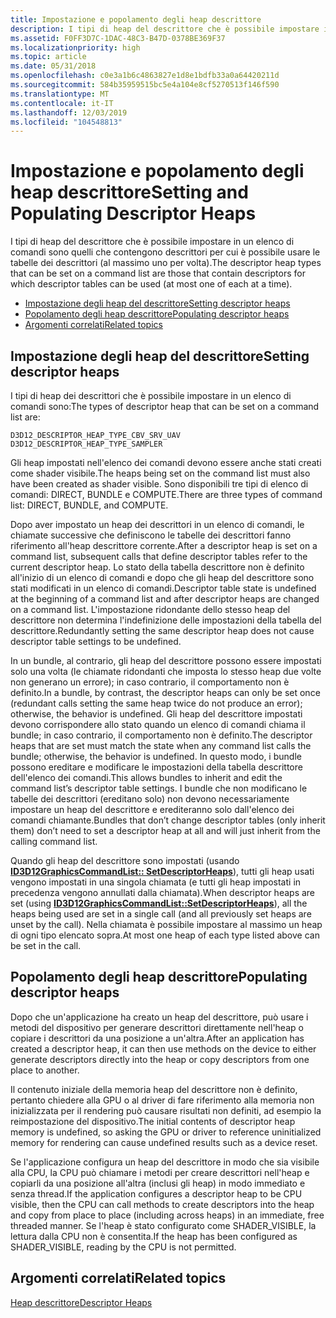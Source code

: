 ```yaml
---
title: Impostazione e popolamento degli heap descrittore
description: I tipi di heap del descrittore che è possibile impostare in un elenco di comandi sono quelli che contengono descrittori per cui è possibile usare le tabelle dei descrittori (al massimo uno per volta).
ms.assetid: F0FF3D7C-1DAC-48C3-B47D-0378BE369F37
ms.localizationpriority: high
ms.topic: article
ms.date: 05/31/2018
ms.openlocfilehash: c0e3a1b6c4863827e1d8e1bdfb33a0a64420211d
ms.sourcegitcommit: 584b35959515bc5e4a104e8cf5270513f146f590
ms.translationtype: MT
ms.contentlocale: it-IT
ms.lasthandoff: 12/03/2019
ms.locfileid: "104548813"
---
```

# <a name="setting-and-populating-descriptor-heaps"></a><span data-ttu-id="f80ae-103">Impostazione e popolamento degli heap descrittore</span><span class="sxs-lookup"><span data-stu-id="f80ae-103">Setting and Populating Descriptor Heaps</span></span>

<span data-ttu-id="f80ae-104">I tipi di heap del descrittore che è possibile impostare in un elenco di comandi sono quelli che contengono descrittori per cui è possibile usare le tabelle dei descrittori (al massimo uno per volta).</span><span class="sxs-lookup"><span data-stu-id="f80ae-104">The descriptor heap types that can be set on a command list are those that contain descriptors for which descriptor tables can be used (at most one of each at a time).</span></span>

-   [<span data-ttu-id="f80ae-105">Impostazione degli heap del descrittore</span><span class="sxs-lookup"><span data-stu-id="f80ae-105">Setting descriptor heaps</span></span>](#setting-and-populating-descriptor-heaps)
-   [<span data-ttu-id="f80ae-106">Popolamento degli heap descrittore</span><span class="sxs-lookup"><span data-stu-id="f80ae-106">Populating descriptor heaps</span></span>](#populating-descriptor-heaps)
-   [<span data-ttu-id="f80ae-107">Argomenti correlati</span><span class="sxs-lookup"><span data-stu-id="f80ae-107">Related topics</span></span>](#related-topics)

## <a name="setting-descriptor-heaps"></a><span data-ttu-id="f80ae-108">Impostazione degli heap del descrittore</span><span class="sxs-lookup"><span data-stu-id="f80ae-108">Setting descriptor heaps</span></span>

<span data-ttu-id="f80ae-109">I tipi di heap dei descrittori che è possibile impostare in un elenco di comandi sono:</span><span class="sxs-lookup"><span data-stu-id="f80ae-109">The types of descriptor heap that can be set on a command list are:</span></span>

``` syntax
D3D12_DESCRIPTOR_HEAP_TYPE_CBV_SRV_UAV
D3D12_DESCRIPTOR_HEAP_TYPE_SAMPLER
```

<span data-ttu-id="f80ae-110">Gli heap impostati nell'elenco dei comandi devono essere anche stati creati come shader visibile.</span><span class="sxs-lookup"><span data-stu-id="f80ae-110">The heaps being set on the command list must also have been created as shader visible.</span></span> <span data-ttu-id="f80ae-111">Sono disponibili tre tipi di elenco di comandi: DIRECT, BUNDLE e COMPUTE.</span><span class="sxs-lookup"><span data-stu-id="f80ae-111">There are three types of command list: DIRECT, BUNDLE, and COMPUTE.</span></span>

<span data-ttu-id="f80ae-112">Dopo aver impostato un heap dei descrittori in un elenco di comandi, le chiamate successive che definiscono le tabelle dei descrittori fanno riferimento all'heap descrittore corrente.</span><span class="sxs-lookup"><span data-stu-id="f80ae-112">After a descriptor heap is set on a command list, subsequent calls that define descriptor tables refer to the current descriptor heap.</span></span> <span data-ttu-id="f80ae-113">Lo stato della tabella descrittore non è definito all'inizio di un elenco di comandi e dopo che gli heap del descrittore sono stati modificati in un elenco di comandi.</span><span class="sxs-lookup"><span data-stu-id="f80ae-113">Descriptor table state is undefined at the beginning of a command list and after descriptor heaps are changed on a command list.</span></span> <span data-ttu-id="f80ae-114">L'impostazione ridondante dello stesso heap del descrittore non determina l'indefinizione delle impostazioni della tabella del descrittore.</span><span class="sxs-lookup"><span data-stu-id="f80ae-114">Redundantly setting the same descriptor heap does not cause descriptor table settings to be undefined.</span></span>

<span data-ttu-id="f80ae-115">In un bundle, al contrario, gli heap del descrittore possono essere impostati solo una volta (le chiamate ridondanti che imposta lo stesso heap due volte non generano un errore); in caso contrario, il comportamento non è definito.</span><span class="sxs-lookup"><span data-stu-id="f80ae-115">In a bundle, by contrast, the descriptor heaps can only be set once (redundant calls setting the same heap twice do not produce an error); otherwise, the behavior is undefined.</span></span> <span data-ttu-id="f80ae-116">Gli heap del descrittore impostati devono corrispondere allo stato quando un elenco di comandi chiama il bundle; in caso contrario, il comportamento non è definito.</span><span class="sxs-lookup"><span data-stu-id="f80ae-116">The descriptor heaps that are set must match the state when any command list calls the bundle; otherwise, the behavior is undefined.</span></span> <span data-ttu-id="f80ae-117">In questo modo, i bundle possono ereditare e modificare le impostazioni della tabella descrittore dell'elenco dei comandi.</span><span class="sxs-lookup"><span data-stu-id="f80ae-117">This allows bundles to inherit and edit the command list’s descriptor table settings.</span></span> <span data-ttu-id="f80ae-118">I bundle che non modificano le tabelle dei descrittori (ereditano solo) non devono necessariamente impostare un heap del descrittore e erediteranno solo dall'elenco dei comandi chiamante.</span><span class="sxs-lookup"><span data-stu-id="f80ae-118">Bundles that don’t change descriptor tables (only inherit them) don’t need to set a descriptor heap at all and will just inherit from the calling command list.</span></span>

<span data-ttu-id="f80ae-119">Quando gli heap del descrittore sono impostati (usando [**ID3D12GraphicsCommandList:: SetDescriptorHeaps**](/windows/desktop/api/d3d12/nf-d3d12-id3d12graphicscommandlist-setdescriptorheaps)), tutti gli heap usati vengono impostati in una singola chiamata (e tutti gli heap impostati in precedenza vengono annullati dalla chiamata).</span><span class="sxs-lookup"><span data-stu-id="f80ae-119">When descriptor heaps are set (using [**ID3D12GraphicsCommandList::SetDescriptorHeaps**](/windows/desktop/api/d3d12/nf-d3d12-id3d12graphicscommandlist-setdescriptorheaps)), all the heaps being used are set in a single call (and all previously set heaps are unset by the call).</span></span> <span data-ttu-id="f80ae-120">Nella chiamata è possibile impostare al massimo un heap di ogni tipo elencato sopra.</span><span class="sxs-lookup"><span data-stu-id="f80ae-120">At most one heap of each type listed above can be set in the call.</span></span>

## <a name="populating-descriptor-heaps"></a><span data-ttu-id="f80ae-121">Popolamento degli heap descrittore</span><span class="sxs-lookup"><span data-stu-id="f80ae-121">Populating descriptor heaps</span></span>

<span data-ttu-id="f80ae-122">Dopo che un'applicazione ha creato un heap del descrittore, può usare i metodi del dispositivo per generare descrittori direttamente nell'heap o copiare i descrittori da una posizione a un'altra.</span><span class="sxs-lookup"><span data-stu-id="f80ae-122">After an application has created a descriptor heap, it can then use methods on the device to either generate descriptors directly into the heap or copy descriptors from one place to another.</span></span>

<span data-ttu-id="f80ae-123">Il contenuto iniziale della memoria heap del descrittore non è definito, pertanto chiedere alla GPU o al driver di fare riferimento alla memoria non inizializzata per il rendering può causare risultati non definiti, ad esempio la reimpostazione del dispositivo.</span><span class="sxs-lookup"><span data-stu-id="f80ae-123">The initial contents of descriptor heap memory is undefined, so asking the GPU or driver to reference uninitialized memory for rendering can cause undefined results such as a device reset.</span></span>

<span data-ttu-id="f80ae-124">Se l'applicazione configura un heap del descrittore in modo che sia visibile alla CPU, la CPU può chiamare i metodi per creare descrittori nell'heap e copiarli da una posizione all'altra (inclusi gli heap) in modo immediato e senza thread.</span><span class="sxs-lookup"><span data-stu-id="f80ae-124">If the application configures a descriptor heap to be CPU visible, then the CPU can call methods to create descriptors into the heap and copy from place to place (including across heaps) in an immediate, free threaded manner.</span></span> <span data-ttu-id="f80ae-125">Se l'heap è stato configurato come SHADER_VISIBLE, la lettura dalla CPU non è consentita.</span><span class="sxs-lookup"><span data-stu-id="f80ae-125">If the heap has been configured as SHADER_VISIBLE, reading by the CPU is not permitted.</span></span>



## <a name="related-topics"></a><span data-ttu-id="f80ae-126">Argomenti correlati</span><span class="sxs-lookup"><span data-stu-id="f80ae-126">Related topics</span></span>

<dl> <dt>

[<span data-ttu-id="f80ae-127">Heap descrittore</span><span class="sxs-lookup"><span data-stu-id="f80ae-127">Descriptor Heaps</span></span>](descriptor-heaps.md)
</dt> </dl>

 

 




